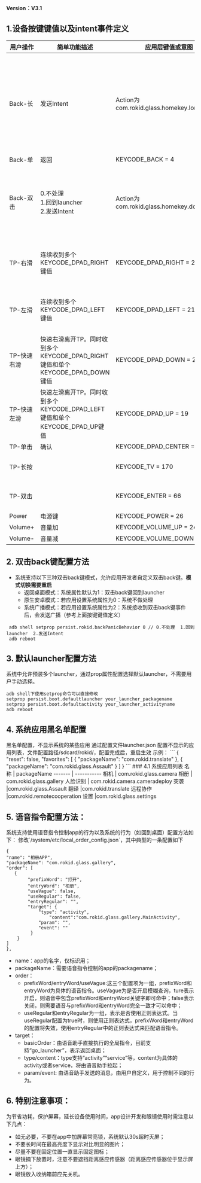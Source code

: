 **Version：V3.1**

<h2 id="1">1.设备按键键值以及intent事件定义</h2>

用户操作  | 简单功能描述 | 应用层键值或意图 | 注释
-------  | ----------- | ------------ | ---
Back-长  | 发送Intent  | Action为  com.rokid.glass.homekey.longpress | 注：被语音助手占用，有语音助手时不可自定义
Back-单  | 返回  | KEYCODE\_BACK = 4 | 
Back-双击  | 0.不处理<br>1.回到launcher<br>2.发送Intent  | Action为  com.rokid.glass.homekey.doubleback | 可由用户配置，配置方法参考下条
TP-右滑  | 连续收到多个<br>KEYCODE\_DPAD\_RIGHT键值  | KEYCODE\_DPAD\_RIGHT = 22 | 应用可接收“连续键值”
TP-左滑  | 连续收到多个<br>KEYCODE\_DPAD\_LEFT键值  | KEYCODE\_DPAD\_LEFT = 21 | 应用可接收“连续键值”
TP-快速右滑  | 快速右滑离开TP。同时收到多个<br>KEYCODE\_DPAD\_RIGHT键值和单个<br>KEYCODE\_DPAD\_DOWN键值  | KEYCODE\_DPAD\_DOWN = 20 | 应用可接收“单次键值”
TP-快速左滑  | 快速左滑离开TP。同时收到多个<br>KEYCODE\_DPAD\_LEFT键值和单个<br>KEYCODE\_DPAD\_UP键值  | KEYCODE\_DPAD\_UP = 19 | 应用可接收“单次键值”
TP-单击 | 确认 | KEYCODE\_DPAD\_CENTER = 23
TP-长按 |  | KEYCODE\_TV = 170 | 用户可自定义
TP-双击 |  | KEYCODE\_ENTER = 66 | 用户可自定义
Power | 电源键 | KEYCODE\_POWER = 26 |
Volume+  | 音量加 | KEYCODE\_VOLUME\_UP = 24 |
Volume- | 音量减 | KEYCODE\_VOLUME\_DOWN = 25 |

<h2 id="2">2. 双击back键配置方法</h2>

* 系统支持以下三种双击back键模式，允许应用开发者自定义双击back键。**模式切换需要重启**
  * 返回桌面模式：系统属性默认为1：双击back键回到launcher
  * 原生安卓模式：若应用设置系统属性为0：系统不做处理
  * 系统广播模式：若应用设置系统属性为2：系统接收到双击back键事件后，会发送广播（参考上面按键键值定义）

```
 adb shell setprop persist.rokid.backPanicBehavior 0 // 0.不处理  1.回到launcher  2.发送Intent
 adb reboot
```

<h2 id="3">3. 默认launcher配置方法</h2>

系统中允许预装多个launcher，通过prop属性配置选择默认launcher，不需要用户手动选择。

```
adb shell下使用setprop命令可以直接修改
setprop persist.boot.defaultlauncher your_launcher_packagename
setprop persist.boot.defaultactivity your_launcher_activityname
adb reboot
```

<h2 id="4">4. 系统应用黑名单配置</h2>
黑名单配置，不显示系统的某些应用   
通过配置文件launcher.json 配置不显示的应用列表，文件配置路径/sdcard/rokid/，配置完成后，重启生效  
示例：
``` 
{
  "reset": false,
  "favorites": [
    {
      "packageName": "com.rokid.translate"
    },
    {
      "packageName": "com.rokid.glass.Assault"
    }
  ]
}
```
### 4.1 系统应用列表
名称      |  packageName 
-------  | ----------- 
相机      | com.rokid.glass.camera
相册      | com.rokid.glass.gallery
人脸识别   | com.rokid.camera.cameradeploy
突袭     |com.rokid.glass.Assault
翻译     |com.rokid.translate
远程协作  |com.rokid.remotecooperation
设置     |com.rokid.glass.settings


<h2 id="5">5.	语音指令配置方法：</h2>
系统支持使用语音指令控制app的行为以及系统的行为（如回到桌面）配置方法如下：
修改`/system/etc/local_order_config.json`，其中典型的一条配置如下

```
{
"name": "相册APP",
"packageName": "com.rokid.glass.gallery",
"order": [
   {
        "prefixWord": "打开",
        "entryWord": "相册",
        "useVague": false,
        "useRegular": false,
        "entryRegular": "",
        "target": {
            "type": "activity",
                "content":"com.rokid.glass.gallery.MainActivity",
            "param": "",
            "event": ""
         }
    }
]
},

```

* name：app的名字，仅标识用；
* packageName：需要语音指令控制的app的packagename；
* order：
	* prefixWord/entryWord/useVague:这三个配置项为一组，prefixWord和entryWord为具体的语音指令。useVague为是否开启模糊查询，ture表示开启，则语音中包含prefixWord和entryWord关键字即可命中；false表示关闭，则需要语音与prefixWord和entryWord完全一致才可以命中；
	* useRegular和entryRegular为一组，表示是否使用正则表达式。当useRegular配置为true时，则使用正则表达式，prefixWord和entryWord的配置将失效，使用entryRegular中的正则表达式来匹配语音指令。
* target：
	* basicOrder：由语音助手直接执行的全局指令，目前支持“go_launcher”，表示返回桌面；
	* type/content：type支持“activity”“service”等，content为具体的activity或者service，将由语音助手拉起；
	* param/event: 由语音助手发送的消息，由用户自定义，用于控制不同的行为。

<h2 id="5">6. 特别注意事项：</h2>
为节省功耗，保护屏幕，延长设备使用时间，app设计开发和眼镜使用时需注意以下几点：

* 如无必要，不要在app中加屏幕常亮锁，系统默认30s超时灭屏；
* 不要长时间在最高亮度下显示对比明显的图片；
* 尽量不要在固定位置一直显示固定图标；
* 眼镜摘下放置时，注意不要遮挡距离感应传感器（距离感应传感器位于显示屏上方）；
* 眼镜放入收纳箱前应先关机。

